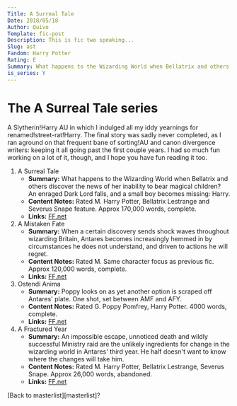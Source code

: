 ```yaml
---
Title: A Surreal Tale
Date: 2018/05/18
Author: Quivo
Template: fic-post
Description: This is fic two speaking...
Slug: ast
Fandom: Harry Potter
Rating: E
Summary: What happens to the Wizarding World when Bellatrix and others discover the news of her inability to bear magical children? An enraged Dark Lord falls, and a small boy becomes missing: Harry.
is_series: Y
---
```


# The A Surreal Tale series
A Slytherin!Harry AU in which I indulged all my iddy yearnings for renamed!street-rat!Harry. The final story was sadly never completed, as I ran aground on that frequent bane of sorting!AU and canon divergence writers: keeping it all going past the first couple years. I had so much fun working on a lot of it, though, and I hope you have fun reading it too.

1. A Surreal Tale
	- **Summary:** What happens to the Wizarding World when Bellatrix and others discover the news of her inability to bear magical children? An enraged Dark Lord falls, and a small boy becomes missing: Harry.
	- **Content Notes:** Rated M. Harry Potter, Bellatrix Lestrange and Severus Snape feature. Approx 170,000 words, complete.
	- **Links:** [FF.net](https://www.fanfiction.net/s/2590595/1/A-Surreal-Tale)
1. A Mistaken Fate
	- **Summary:** When a certain discovery sends shock waves throughout wizarding Britain, Antares becomes increasingly hemmed in by circumstances he does not understand, and driven to actions he will regret.
	- **Content Notes:** Rated M. Same character focus as previous fic. Approx 120,000 words, complete.
	- **Links:** [FF.net](https://www.fanfiction.net/s/3150349/1/A-Mistaken-Fate)
1. Ostendi Anima
	- **Summary:** Poppy looks on as yet another option is scraped off Antares' plate. One shot, set between AMF and AFY.
	- **Content Notes:** Rated G. Poppy Pomfrey, Harry Potter. 4000 words, complete.
	- **Links:** [FF.net](https://www.fanfiction.net/s/3968802/1/Ostendi-Anima)
1. A Fractured Year
	- **Summary:** An impossible escape, unnoticed death and wildly successful Ministry raid are the unlikely ingredients for change in the wizarding world in Antares' third year. He half doesn't want to know where the changes will take him.
	- **Content Notes:** Rated M. Harry Potter, Bellatrix Lestrange, Severus Snape. Approx 26,000 words, abandoned.
	- **Links:** [FF.net](https://www.fanfiction.net/s/3741153/1/A-Fractured-Year)

[Back to masterlist][masterlist]?